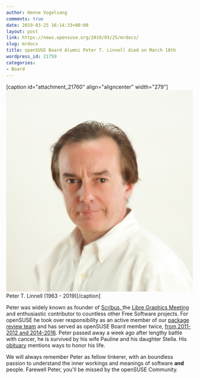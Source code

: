 ```yaml
---
author: Henne Vogelsang
comments: true
date: 2019-03-25 16:14:33+00:00
layout: post
link: https://news.opensuse.org/2019/03/25/mrdocs/
slug: mrdocs
title: openSUSE Board Alumni Peter T. Linnell died on March 18th
wordpress_id: 21759
categories:
- Board
---
```




[caption id="attachment_21760" align="aligncenter" width="279"]![Peter T. Linnell ](/wp-content/uploads/2019/03/Peter.jpeg) Peter T. Linnell (1963 - 2019)[/caption]



Peter was widely known as founder of [Scribus, ](//www.scribus.net)the [Libre Graphics Meeting](https://libregraphicsmeeting.org/) and enthusiastic contributor to countless other Free Software projects. For openSUSE he took over responsibility as an active member of our [package review team](https://en.opensuse.org/openSUSE:OpenSUSE_review_team) and has served as openSUSE Board member twice, [from 2011-2012 and 2014-2016](https://en.opensuse.org/openSUSE:Board_history). Peter passed away a week ago after lengthy battle with cancer, he is survived by his wife Pauline and his daughter Stella. His [obituary](https://www.legacy.com/obituaries/name/peter-linnell-obituary?pid=191880041&affiliateid=2710) mentions ways to honor his life.

We will always remember Peter as fellow tinkerer, with an boundless passion to understand the inner workings and meanings of software **and** people. Farewell Peter, you'll be missed by the openSUSE Community.
